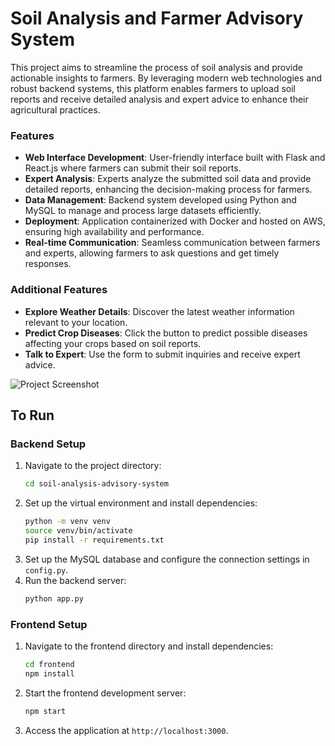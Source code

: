 # Soil Analysis and Farmer Advisory System

This project aims to streamline the process of soil analysis and provide actionable insights to farmers. By leveraging modern web technologies and robust backend systems, this platform enables farmers to upload soil reports and receive detailed analysis and expert advice to enhance their agricultural practices.

### Features

- **Web Interface Development**: User-friendly interface built with Flask and React.js where farmers can submit their soil reports.
- **Expert Analysis**: Experts analyze the submitted soil data and provide detailed reports, enhancing the decision-making process for farmers.
- **Data Management**: Backend system developed using Python and MySQL to manage and process large datasets efficiently.
- **Deployment**: Application containerized with Docker and hosted on AWS, ensuring high availability and performance.
- **Real-time Communication**: Seamless communication between farmers and experts, allowing farmers to ask questions and get timely responses.

### Additional Features

- **Explore Weather Details**: Discover the latest weather information relevant to your location.
- **Predict Crop Diseases**: Click the button to predict possible diseases affecting your crops based on soil reports.
- **Talk to Expert**: Use the form to submit inquiries and receive expert advice.



![Project Screenshot](https://github.com/Shubham-Kumar-Sahoo/Soil-Analysis-and-Farmer-Advisory-System/blob/main/Img/img2.jpeg)


## To Run

### Backend Setup

1. Navigate to the project directory:
   ```bash
   cd soil-analysis-advisory-system
   ```
2. Set up the virtual environment and install dependencies:
   ```bash
   python -m venv venv
   source venv/bin/activate
   pip install -r requirements.txt
   ```
3. Set up the MySQL database and configure the connection settings in `config.py`.
4. Run the backend server:
   ```bash
   python app.py
   ```

### Frontend Setup

1. Navigate to the frontend directory and install dependencies:
   ```bash
   cd frontend
   npm install
   ```
2. Start the frontend development server:
   ```bash
   npm start
   ```
3. Access the application at `http://localhost:3000`.
